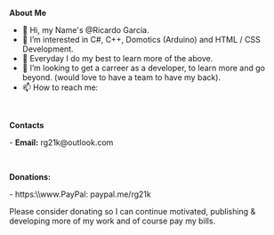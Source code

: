 <b>About Me</b><br/>
- 👋 Hi, my Name's @Ricardo Garcia.
- 👀 I’m interested in C#, C++, Domotics (Arduino) and HTML / CSS Development.
- 🌱 Everyday I do my best to learn more of the above.
- 💞️ I’m looking to get a carreer as a developer, to learn more and go beyond. (would love to have a team to have my back).
- 📫 How to reach me:
<br/>
<p><b>Contacts</b></p>
<p>- <b>Email:</b> rg21k@outlook.com</p><br/>
<p><b>Donations:</b></p>  
<p>- https:\\www.PayPal: paypal.me/rg21k 
<p>Please consider donating so I can continue motivated, publishing & developing more of my work and of course pay my bills.</p>



<!---
RG21K/RG21K is a ✨ special ✨ repository because its `README.md` (this file) appears on your GitHub profile.
You can click the Preview link to take a look at your changes.
--->
